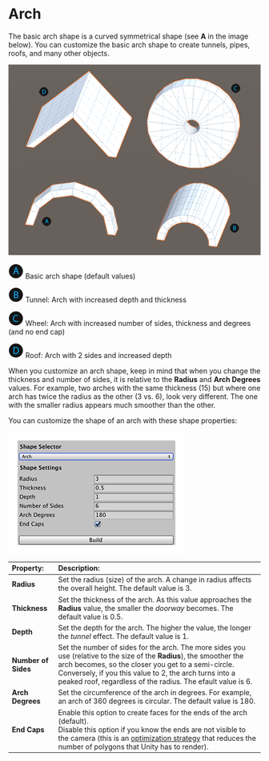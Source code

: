 # Arch
The basic arch shape is  a curved symmetrical shape (see **A** in the image below). You can customize the basic arch shape to create tunnels, pipes, roofs, and many other objects.

![Arch shapes](images/shape-tool_arch.png)

![A](images/LetterCircle_A.png) Basic arch shape (default values)

![B](images/LetterCircle_B.png) Tunnel: Arch with increased depth and thickness

![C](images/LetterCircle_C.png) Wheel: Arch with increased number of sides, thickness and degrees (and no end cap)

![D](images/LetterCircle_D.png) Roof: Arch with 2 sides and increased depth

When you customize an arch shape, keep in mind that when you change the thickness and number of sides, it is relative to the **Radius** and **Arch Degrees** values. For example, two arches with the same thickness (15) but where one arch has twice the radius as the other (3 vs. 6), look very different. The one with the smaller radius appears much smoother than the other.

You can customize the shape of an arch with these shape properties:

![Arch shape properties](images/shape-tool_arch-props.png)


| **Property:** | **Description:** |
|:-- |:-- |
| __Radius__ | Set the radius (size) of the arch. A change in radius affects the overall height. The default value is 3. |
| __Thickness__ | Set the thickness of the arch. As this value approaches the __Radius__ value, the smaller the _doorway_ becomes. The default value is 0.5. |
| __Depth__ | Set the depth for the arch. The higher the value, the longer the _tunnel_ effect. The default value is 1. |
| __Number of Sides__ | Set the number of sides for the arch. The more sides you use (relative to the size of the __Radius__), the smoother the arch becomes, so the closer you get to a semi-circle. Conversely, if you this value to 2, the arch turns into a peaked roof, regardless of the radius. The efault value is 6. |
| __Arch Degrees__ | Set the circumference of the arch in degrees. For example, an arch of 360 degrees is circular. The default value is 180. |
| __End Caps__ | Enable this option to create faces for the ends of the arch (default). <br />Disable this option if you know the ends are not visible to the camera (this is an [optimization strategy](workflow-edit-tips.md) that reduces the number of polygons that Unity has to render). |
